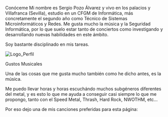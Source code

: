Conóceme
Mi nombre es Sergio Pozo Álvarez y vivo en los palacios y Villafranca (Sevilla), estudio en un CFGM de Informática, más concretamente el segundo año como Técnico de Sistemas Microinformáticos y Redes. Me gusta mucho la música y la Seguridad Informática, por lo que suelo estar tanto de conciertos como investigando y desarrollando nuevas habilidades en este ámbito.

Soy bastante disciplinado en mis tareas.

<img class="rounded-pill w-5 p-3 col-1" src="images/s4njerblog.png" alt="Logo_Perfil">

Gustos Musicales

Una de las cosas que me gusta mucho también como he dicho antes, es la música.

Me puedo llevar horas y horas escuchándo muchos subgéneros diferentes del metal, y es esto lo que me ayuda a conseguir casi siempre lo que me propongo, tanto con el Speed Metal, Thrash, Hard Rock, NWOTHM, etc...

Por eso dejo una de mis canciones preferidas para esta página:

<!---
Spozalv/Spozalv is a ✨ special ✨ repository because its `README.md` (this file) appears on your GitHub profile.
You can click the Preview link to take a look at your changes.
--->
